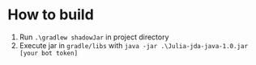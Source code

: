 # How to build
1. Run `.\gradlew shadowJar` in project directory
2. Execute jar in `gradle/libs` with `java -jar .\Julia-jda-java-1.0.jar [your bot token]`
